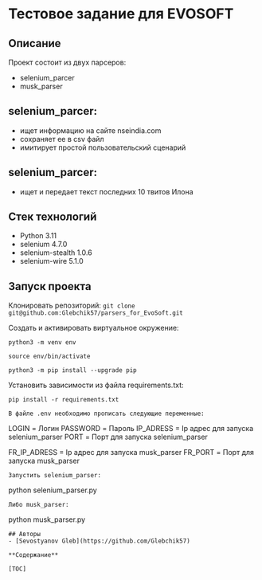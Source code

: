# Тестовое задание для EVOSOFT
## Описание
Проект состоит из двух парсеров:
- selenium_parcer
- musk_parser
## selenium_parcer:
- ищет информацию на сайте nseindia.com 
- сохраняет ее в csv файл
- имитирует простой пользовательский сценарий
## selenium_parcer:
- ищет и передает текст последних 10 твитов Илона

## Стек технологий
- Python 3.11
- selenium 4.7.0
- selenium-stealth 1.0.6
- selenium-wire 5.1.0
## Запуск проекта
Клонировать репозиторий:
```git clone git@github.com:Glebchik57/parsers_for_EvoSoft.git```

Cоздать и активировать виртуальное окружение:

```python3 -m venv env```

```source env/bin/activate```


```python3 -m pip install --upgrade pip```

Установить зависимости из файла requirements.txt:

```pip install -r requirements.txt```
```
В файле .env необходимо прописать следующие переменные:
```
LOGIN = Логин
PASSWORD = Пароль
IP_ADRESS = Ip адрес для запуска selenium_parser
PORT = Порт для запуска selenium_parser

FR_IP_ADRESS = Ip адрес для запуска musk_parser
FR_PORT = Порт для запуска musk_parser
```
Запустить selenium_parser:
```
python selenium_parser.py
```
Либо musk_parser:
```
python musk_parser.py
```
## Авторы
- [Sevostyanov Gleb](https://github.com/Glebchik57)

**Содержание**

[TOC]

